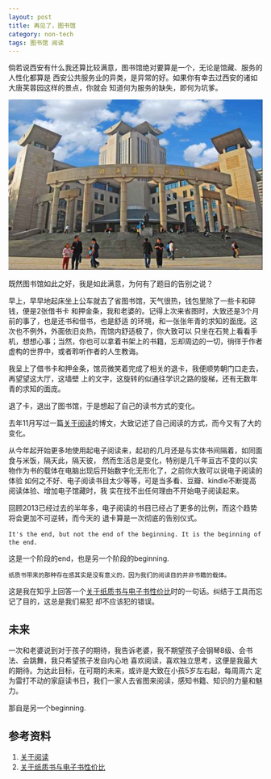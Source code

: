 ```yaml
---
layout: post
title: 再见了，图书馆
category: non-tech
tags: 图书馆 阅读
---
```


倘若说西安有什么我还算比较满意，图书馆绝对要算是一个，无论是馆藏、服务的人性化都算是
西安公共服务业的异类，是异常的好。如果你有幸去过西安的诸如大唐芙蓉园这样的景点，你就会
知道何为服务的缺失，即何为坑爹。

![shengtu](/assets/images/shengtu.jpg)

既然图书馆如此之好，我是如此满意，为何有了题目的告别之说？

早上，早早地起床坐上公车就去了省图书馆，天气很热，钱包里除了一些卡和碎钱，便是2张借书卡
和押金条，我和老婆的。记得上次来省图时，大致还是3个月前的事了，也是还书和借书，也是舒适
的环境，和一张张年青的求知的面庞。这次也不例外，外面依旧炎热，而馆内舒适极了，你大致可以
只坐在石凳上看看手机，想想心事；当然，你也可以拿着书架上的书籍，忘却周边的一切，徜徉于作者
虚构的世界中，或者聆听作者的人生教诲。

我呈上了借书卡和押金条，馆员微笑着完成了相关的退卡，我便顺势朝门口走去，再望望这大厅，这墙壁
上的文字，这旋转的似通往学识之路的旋梯，还有无数年青的求知的面庞。

退了卡，退出了图书馆，于是想起了自己的读书方式的变化。

去年11月写过一篇[关于阅读][关于阅读]的博文，大致记述了自己阅读的方式，而今又有了大的变化。

从今年起开始更多地使用起电子阅读来，起初的几月还是与实体书间隔着，如同面食与米饭，隔天此，隔天彼，
然而生活总是变化，特别是几千年亘古不变的以实物作为书的载体在电脑出现后开始数字化无形化了，之前你大致可以说电子阅读的体验
如何之不好、电子阅读书目太少等等，可是当多看、豆瓣、kindle不断提高阅读体验、增加电子馆藏时，我
实在找不出任何理由不开始电子阅读起来。

回顾2013已经过去的半年多，电子阅读的书目已经占了更多的比例，而这个趋势将会更加不可逆转，而今天的
退卡算是一次彻底的告别仪式。


	It's the end, but not the end of the beginning. It is the beginning of the end.

这是一个阶段的end，也是另一个阶段的beginning.


	纸质书带来的那种存在感其实是没有意义的，因为我们的阅读目的并非书籍的载体。


这是我在知乎上回答一个[关于纸质书与电子书性价比][关于纸质书与电子书性价比]时的一句话。纠结于工具而忘记了目的，这总是我们易犯
却不应该犯的错误。

## 未来

一次和老婆说到对于孩子的期待，我告诉老婆，我不期望孩子会钢琴8级、会书法、会跳舞，我只希望孩子发自内心地
喜欢阅读，喜欢独立思考，这便是我最大的期待。为达此目标，在可期的未来，或许是大致在小孩5岁左右起，每周周六
定为雷打不动的家庭读书日，我们一家人去省图来阅读，感知书籍、知识的力量和魅力。

那自是另一个beginning.


## 参考资料
1. [关于阅读][关于阅读]
2. [关于纸质书与电子书性价比][关于纸质书与电子书性价比]


[关于阅读]: http://towerjoo.github.io/blog/2012/11/19/about-reading/
[关于纸质书与电子书性价比]: http://www.zhihu.com/question/21396253

